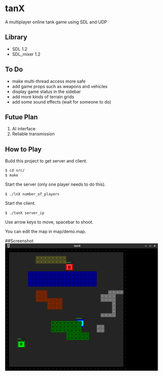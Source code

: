 # tanX
A multiplayer online tank game using SDL and UDP

## Library
+ SDL 1.2
+ SDL_mixer 1.2

## To Do
+ make multi-thread access more safe
+ add game props such as weapons and vehicles
+ display game status in the sidebar
+ add more kinds of terrain grids
+ add some sound effects (wait for someone to do)

## Futue Plan
1. AI interface
2. Reliable transmission

## How to Play
Build this project to get server and client.

```
$ cd src/
$ make
```

Start the server (only one player needs to do this).

`$ ./lnX number_of_players`

Start the client.

`$ ./tanX server_ip`

Use arrow keys to move, spacebar to shoot.

You can edit the map in map/demo.map.

##Screenshot
![screenshot](screenshot.png)
